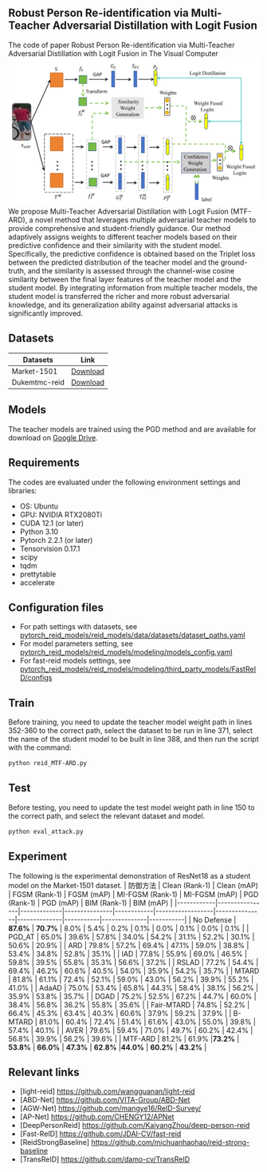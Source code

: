 ## Robust Person Re-identification via Multi-Teacher Adversarial Distillation with Logit Fusion
The code of paper  Robust Person Re-identification via Multi-Teacher Adversarial Distillation with Logit Fusion in The Visual Computer
![MTF-ARD Method](https://github.com/yinghualuo614/MTF-ARD/blob/master/reid_attack/MTF-ARD-method.png)
We propose  Multi-Teacher Adversarial Distillation with Logit Fusion (MTF-ARD), a novel method that leverages multiple adversarial teacher models to provide comprehensive and student-friendly guidance. Our method adaptively assigns weights to different teacher models based on their predictive confidence and their similarity with the student model. Specifically, the predictive confidence is obtained based on the Triplet loss between the predicted distribution of the teacher model and the ground-truth, and the similarity is assessed through the channel-wise cosine similarity between the final layer features of the teacher model and the student model. By integrating information from multiple teacher models, the student model is transferred the richer and more robust adversarial knowledge, and its generalization ability against adversarial attacks is significantly improved.
## Datasets
| Datasets       | Link                                                                                   |
|----------------|----------------------------------------------------------------------------------------|
| Market-1501    | [Download](https://drive.google.com/file/d/0B8-rUzbwVRk0c054eEozWG9COHM/view?resourcekey=0-8nyl7K9_x37HlQm34MmrYQ) |
| Dukemtmc-reid  | [Download](https://drive.google.com/file/d/1jjE85dRCMOgRtvJ5RQV9-Afs-2_5dY3O/view)      |

## Models
The teacher models are trained using the PGD method and are available for download on [Google Drive](https://drive.google.com/file/d/1AveC0s5LuWQVb5zGsMo78IWg64g6hZ9q/view?usp=sharing).

## Requirements
The codes are evaluated under the following environment settings and libraries:
- OS: Ubuntu
- GPU: NVIDIA RTX2080Ti
- CUDA 12.1 (or later)
- Python 3.10
- Pytorch 2.2.1 (or later)
- Tensorvision 0.17.1
- scipy
- tqdm
- prettytable
- accelerate

## Configuration files

- For path settings with datasets, see [pytorch_reid_models/reid_models/data/datasets/dataset_paths.yaml](reid_models/data/datasets/dataset_paths.yaml)
- For model parameters setting, see [pytorch_reid_models/reid_models/modeling/models_config.yaml](reid_models/modeling/models_config.yaml)
- For fast-reid models settings, see [pytorch_reid_models/reid_models/modeling/third_party_models/FastReID/configs](reid_models/modeling/third_party_models/FastReID/configs)
  

## Train
Before training, you need to update the teacher model weight path in lines 352-360 to the correct path, select the dataset to be run in line 371, select the name of the student model to be built in line 388, and then run the script with the command:

```bash
python reid_MTF-ARD.py
```

## Test
Before testing, you need to update the test model weight path in line 150 to the correct path, and select the relevant dataset and model.

```bash
python eval_attack.py
```

## Experiment
The following is the experimental demonstration of ResNet18 as a student model on the Market-1501 dataset.
| 防御方法   | Clean (Rank-1) | Clean (mAP) | FGSM (Rank-1) | FGSM (mAP) | MI-FGSM (Rank-1) | MI-FGSM (mAP) | PGD (Rank-1) | PGD (mAP) | BIM (Rank-1) | BIM (mAP) |
|------------|----------------|-------------|---------------|------------|------------------|---------------|--------------|-----------|--------------|-----------|
| No Defense | ​**87.6%** | ​**70.7%** | 8.0%      | 5.4%      | 0.2%      | 0.1%      | 0.0%      | 0.1%      | 0.0%      | 0.1%       |
| PGD_AT     | 65.0%     | 39.6%     | 57.8%     | 34.0%     | 54.2%     | 31.1%     | 52.2%     | 30.1%     | 50.6%     | 20.9%      |
| ARD        | 79.8%     | 57.2%     | 69.4%     | 47.1%     | 59.0%     | 38.8%     | 53.4%     | 34.8%     | 52.8%     | 35.1%      |
| IAD        | 77.8%     | 55.9%     | 69.0%     | 46.5%     | 59.8%     | 39.5%     | 55.8%     | 35.3%     | 56.6%     | 37.2%      |
| RSLAD      | 77.2%     | 54.4%     | 69.4%     | 46.2%     | 60.6%     | 40.5%     | 54.0%     | 35.9%     | 54.2%     | 35.7%      |
| MTARD      | 81.8%     | 61.1%     | 72.4%     | 52.1%     | 59.0%     | 43.0%     | 56.2%     | 39.9%     | 55.2%     | 41.0%      |
| AdaAD      | 75.0%     | 53.4%     | 65.8%     | 44.3%     | 58.4%     | 38.1%     | 56.2%     | 35.9%     | 53.8%     | 35.7%      |
| DGAD       | 75.2%     | 52.5%     | 67.2%     | 44.7%     | 60.0%     | 38.4%     | 56.8%     | 36.2%     | 55.8%     | 35.6%      |
| Fair-MTARD | 74.8%     | 52.2%     | 66.4%     | 45.3%     | 63.4%     | 40.3%     | 60.6%     | 37.9%     | 59.2%     | 37.9%      |
| B-MTARD    | 81.0%     | 60.4%     | 72.4%     | 51.4%     | 61.6%     | 43.0%     | 55.0%     | 39.8%     | 57.4%     | 40.1%      |
| AVER       | 79.6%     | 59.4%     | 71.0%     | 49.7%     | 60.2%     | 42.4%     | 56.8%     | 39.9%     | 56.2%     | 39.6%      |
| MTF-ARD    | 81.2%     | 61.9%     | ​**73.2%** | ​**53.8%** | ​**66.0%** | ​**47.3%** | ​**62.8%** | ​**44.0%** | ​**60.2%** | ​**43.2%**  |

## Relevant links

- [light-reid] https://github.com/wangguanan/light-reid
- [ABD-Net] https://github.com/VITA-Group/ABD-Net
- [AGW-Net] https://github.com/mangye16/ReID-Survey/
- [AP-Net] https://github.com/CHENGY12/APNet
- [DeepPersonReid] https://github.com/KaiyangZhou/deep-person-reid
- [Fast-ReID] https://github.com/JDAI-CV/fast-reid
- [ReidStrongBaseline] https://github.com/michuanhaohao/reid-strong-baseline
- [TransReID] https://github.com/damo-cv/TransReID
